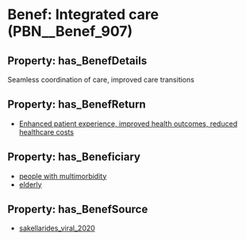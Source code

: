 # Benef: __Integrated care__ (PBN__Benef_907)

## Property: has_BenefDetails

Seamless coordination of care, improved care transitions

## Property: has_BenefReturn

* [Enhanced patient experience, improved health outcomes, reduced healthcare costs](../BenefReturn/PBN__BenefReturn_992)

## Property: has_Beneficiary

* [people with multimorbidity](../Stakeholder/PBN__Stakeholder_359)
* [elderly](../Stakeholder/PBN__Stakeholder_336)

## Property: has_BenefSource

* [sakellarides_viral_2020](../Article/PBN__Article_183)

